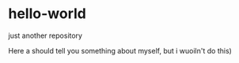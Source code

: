 # hello-world
just another repository

Here a should tell you something about myself, but i wuoiln't do this)
